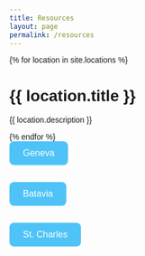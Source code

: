 ```yaml
---
title: Resources
layout: page
permalink: /resources
---
```

<div>
{% for location in site.locations %}
    <h1>{{ location.title }}</h1>
    <p>{{ location.description }}</p>
{% endfor %}
</div>


<style>
body {
  font-family: Arial, sans-serif;
  padding: 20px;
}
.dropdown {
  margin-bottom: 20px;
}
button {
  background-color: #4FC3F7;
  border: none;
  color: white;
  padding: 12px 24px;
  font-size: 16px;
  border-radius: 8px;
  cursor: pointer;
  transition: background-color 0.3s ease;
  margin-bottom: 10px;
}
button:hover {
  background-color: #039BE5;
}
.content {
  display: none;
  margin-top: 10px;
  padding: 10px;
  border-left: 3px solid #4FC3F7;
}
</style>

<div class="dropdown">
  <button onclick="toggleContent('geneva')">Geneva</button>
  <div id="geneva" class="content">
    <p>Geneva offers a range of educational resources, including a vibrant public library, excellent schools, and community learning centers.</p>
  </div>
</div>

<div class="dropdown">
  <button onclick="toggleContent('batavia')">Batavia</button>
  <div id="batavia" class="content">
    <p>Batavia is home to great public schools, a popular park district, and local programs supporting literacy and lifelong learning.</p>
  </div>
</div>

<div class="dropdown">
  <button onclick="toggleContent('stcharles')">St. Charles</button>
  <div id="stcharles" class="content">
    <p>St. Charles features a highly rated school district, an active library system, and plenty of events focused on family education and community engagement.</p>
  </div>
</div>

<script>
function toggleContent(id) {
  const content = document.getElementById(id);
  content.style.display = content.style.display === "block" ? "none" : "block";
}
</script>

